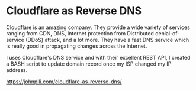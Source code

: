 # Cloudflare as Reverse DNS

Cloudflare is an amazing company. They provide a wide variety of services ranging from CDN, DNS, Internet protection from Distributed denial-of-service (DDoS) attack, and a lot more. They have a fast DNS service which is really good in propagating changes across the Internet.

I uses Cloudflare's DNS service and with their excellent REST API, I created a BASH script to update domain record once my ISP changed my IP address.

https://johnpili.com/cloudflare-as-reverse-dns/